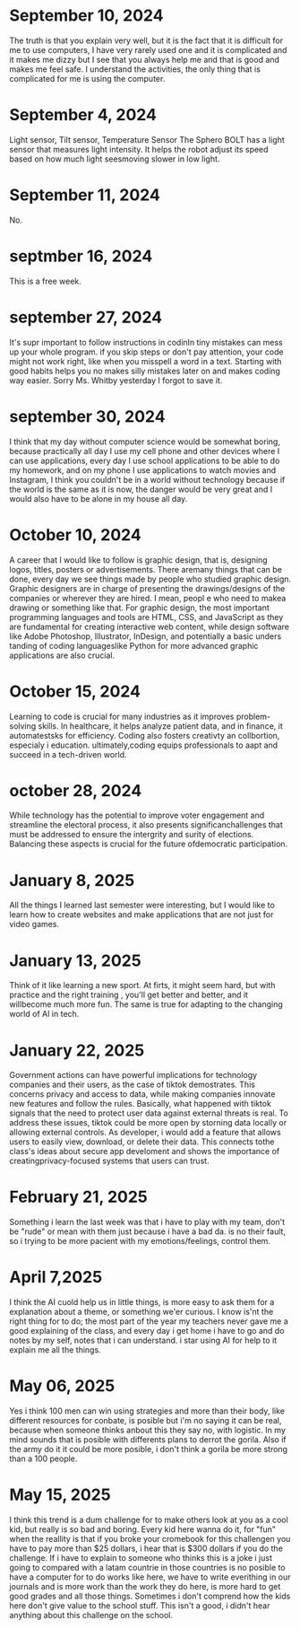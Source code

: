 # September 10, 2024
The truth is that you explain very well, but it is the fact that it is difficult for me to use computers, I have very rarely used one and it is complicated and it makes me dizzy but I see that you always help me and that is good and makes me feel safe. I understand the activities, the only thing that is complicated for me is using the computer.
# September 4, 2024
Light sensor, Tilt sensor, Temperature  Sensor
The Sphero BOLT has a light sensor that measures light intensity. It helps the robot adjust its speed based on how much light seesmoving slower in low light.
# September 11, 2024
No.
# septmber 16, 2024
This is a free week.
# september 27, 2024
It's supr important to follow instructions in codinIn tiny mistakes can mess up your whole program. if you skip steps or don't pay attention, your code might not work right, like when you misspell a word in a text. Starting with good habits helps you no makes silly mistakes later on and makes coding way easier.
Sorry Ms. Whitby yesterday I forgot to save it. 
# september 30, 2024
I think that my day without computer science would be somewhat boring, because practically all day I use my cell phone and other devices where I can use applications, every day I use school applications to be able to do my homework, and on my phone I use applications to watch movies and Instagram, I think you couldn't be in a world without technology because if the world is the same as it is now, the danger would be very great and I would also have to be alone in my house all day.
# October 10, 2024
A career that I would like to follow is graphic design, that is, designing logos, titles, posters or advertisements. There aremany things that can be done, every day we see things made by people who studied graphic design.
Graphic designers are in charge of presenting the drawings/designs of the companies or wherever they are hired. I mean, peopl e who need to makea drawing or something like that.
For graphic design, the most important programming languages ​​and tools are HTML, CSS, and JavaScript as they are fundamental for creating interactive web content, while design software like Adobe Photoshop, Illustrator, InDesign, and potentially a basic unders tanding of coding languages ​​like Python for more advanced graphic applications are also crucial.
# October 15, 2024
Learning to code is crucial for many industries as it improves problem-solving skills. In healthcare, it helps analyze patient data, and in finance, it automatestsks for efficiency. Coding also fosters creativty an collbortion, especialy i education. ultimately,coding equips professionals to aapt and succeed in a tech-driven world.
# october 28, 2024
While technology has the potential to improve voter engagement and streamline the electoral process, it also presents significanchallenges that must be addressed to ensure the intergrity and surity of elections. Balancing these aspects is crucial for the future ofdemocratic participation.
# January 8, 2025
All the things I learned last semester were interesting, but I would like to learn how to create websites and make applications that are not just for video games.
# January 13, 2025
Think of it like learning a new sport. At firts, it might seem hard, but with practice and the right training , you'll get better and better, and it willbecome much more fun. The same is true for adapting to the changing world of AI in tech.
# January 22, 2025
Government actions can have powerful implications for technology companies and their users, as the case of tiktok demostrates. This concerns privacy and access to data, while making companies innovate new features and follow the rules. Basically, what happened with tiktok signals that the need to protect user data against external threats is real. To address these issues, tiktok could be more open by storning data locally or allowing external controls. As  developer, i would add a feature that allows users to easily view, download, or delete their data. This connects tothe class's ideas about secure app develoment and shows the importance of creatingprivacy-focused systems that users can trust.
# February 21, 2025
Something i learn the last week was that i have to play with my team, don't be "rude" or mean with them just because i have a bad da. is no their fault, so i trying to be more pacient with my emotions/feelings, control them.

# April 7,2025
I think the AI cuold help us in little things, is more easy to ask them for a explanation about a theme, or something we'er curious. I know is'nt the right thing for to do; the most part of the year my teachers never gave me a good explaining of the class, and every day i get home i have to go and do notes by my self, notes that i can understand. i star using AI for help to it explain me all the things.

# May 06, 2025
Yes i think 100 men can win using strategies and more than their body, like different resources for conbate, is posible but i'm no saying it can be real, because when someone thinks anbout this they say no, with logistic. In my mind sounds that is posible with differents plans to derrot the gorila.
Also if the army do it it could be more posible, i don't think a gorila be more strong than a 100 people. 

# May 15, 2025
I think this trend is a dum challenge for to make others look at you as a cool kid, but really is so bad and boring. Every kid here wanna do it, for "fun" when the reallity is that if you broke your cromebook for this challengen you have to pay more than $25 dollars, i hear that is $300 dollars if you do the challenge. If i have to explain to someone who thinks this is a joke i just going to compared with a latam countrie in those countries is no posible to have a computer for to do works like here, we have to write everithing in our journals and is more work than the work they do here, is more hard to get good grades and all those things. Sometimes i don't comprend how the kids here don't give value to the school stuff. This isn't a good, i didn't hear anything about this challenge on the school.


